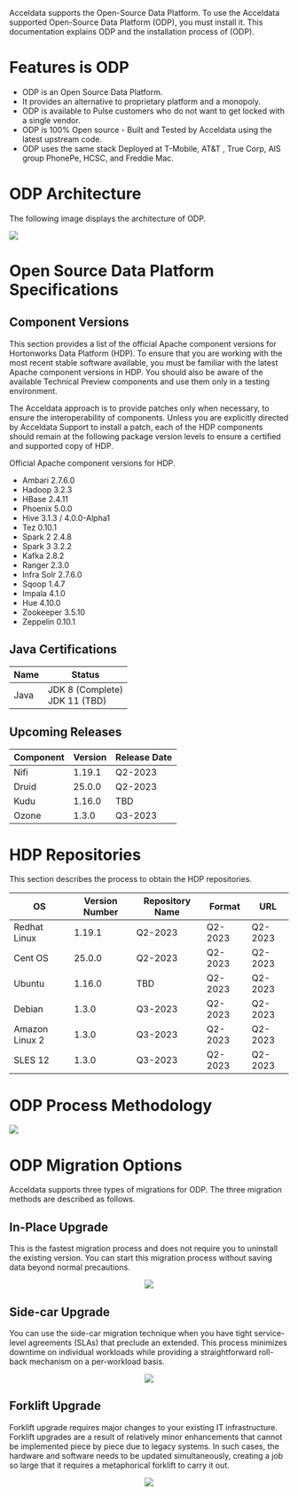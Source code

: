 Acceldata supports the Open-Source Data Platform. To use the Acceldata supported Open-Source Data Platform (ODP), you must install it. This documentation explains ODP and the installation process of (ODP). 

# Features is ODP

* ODP is an Open Source Data Platform.
* It provides an alternative to proprietary platform and a monopoly.
* ODP is available to Pulse customers who do not want to get locked with a single vendor.
* ODP is 100% Open source - Built and Tested by Acceldata using the latest upstream code.
* ODP uses the same stack Deployed at T-Mobile, AT&T , True Corp, AIS group PhonePe, HCSC, and Freddie Mac.


# ODP Architecture

The following image displays the architecture of ODP. 

![](https://github.com/acceldata-io/odpdocumentation/blob/main/assets/arch2.png)

# Open Source Data Platform Specifications

## Component Versions

This section provides a list of the official Apache component versions for Hortonworks Data Platform (HDP). To ensure that you are working with the most recent stable software available, you must be familiar with the latest Apache component versions in HDP. You should also be aware of the available Technical Preview components and use them only in a testing environment.

The Acceldata approach is to provide patches only when necessary, to ensure the interoperability of components. Unless you are explicitly directed by Acceldata Support to install a patch, each of the HDP components should remain at the following package version levels to ensure a certified and supported copy of HDP.

Official Apache component versions for HDP.

* Ambari 2.7.6.0
* Hadoop 3.2.3
* HBase 2.4.11
* Phoenix 5.0.0
* Hive 3.1.3 / 4.0.0-Alpha1
* Tez 0.10.1
* Spark 2 2.4.8
* Spark 3 3.2.2
* Kafka 2.8.2
* Ranger 2.3.0
* Infra Solr 2.7.6.0
* Sqoop 1.4.7 
* Impala 4.1.0
* Hue 4.10.0
* Zookeeper 3.5.10
* Zeppelin 0.10.1


## Java Certifications

| Name | Status |
| --------------- | --------------- |
|Java  | JDK 8 (Complete) <br> JDK 11 (TBD) |


## Upcoming Releases
| Component | Version | Release Date |
| --------------- | --------------- | --------------- |
|Nifi  | 1.19.1 |Q2-2023  |
|Druid  |25.0.0  |Q2-2023  |
|Kudu  |1.16.0  |TBD  |
|Ozone  |1.3.0  |Q3-2023  |

# HDP Repositories

This section describes the process to obtain the HDP repositories.

| OS | Version Number | Repository Name | Format | URL |
| --------------- | --------------- | --------------- | --------------- | --------------- |
|Redhat Linux  | 1.19.1 |Q2-2023  |Q2-2023  |Q2-2023  |
|Cent OS  |25.0.0  |Q2-2023  |Q2-2023  |Q2-2023  |
|Ubuntu  |1.16.0  |TBD  |Q2-2023  |Q2-2023  |
|Debian  |1.3.0  |Q3-2023  |Q2-2023  |Q2-2023  |
|Amazon Linux 2  |1.3.0  |Q3-2023  |Q2-2023  |Q2-2023  |
|SLES 12  |1.3.0  |Q3-2023  |Q2-2023  |Q2-2023  |


# ODP Process Methodology
![](https://github.com/acceldata-io/odpdocumentation/blob/main/assets/ODP%20process%20management.drawio%20(2).png)

# ODP Migration Options

Acceldata supports three types of migrations for ODP. The three migration methods are described as follows. 

## In-Place Upgrade

This is the fastest migration process and does not require you to uninstall the existing version. You can start this migration process without saving data beyond normal precautions. 


<div align="center">
    <img src="https://github.com/acceldata-io/odpdocumentation/blob/main/assets/In-place.png">
</div>

## Side-car Upgrade

You can use the side-car migration technique when you have tight service-level agreements (SLAs) that preclude an extended. This process minimizes downtime on individual workloads while providing a straightforward roll-back mechanism on a per-workload basis.

<div align="center">
    <img src="https://github.com/acceldata-io/odpdocumentation/blob/main/assets/sidecar.drawio.png">
</div>

## Forklift Upgrade

Forklift upgrade requires major changes to your existing IT infrastructure. Forklift upgrades are a result of relatively minor enhancements that cannot be implemented piece by piece due to legacy systems. In such cases, the hardware and software needs to be updated simultaneously, creating a job so large that it requires a metaphorical forklift to carry it out.

<div align="center">
    <img src="https://github.com/acceldata-io/odpdocumentation/blob/main/assets/forklift.png">
</div>

